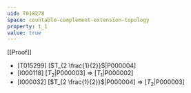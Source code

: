 ```yaml
---
uid: T018278
space: countable-complement-extension-topology
property: t_1
value: true
---
```

[[Proof]]

* [T015299] [$T_{2 \frac{1}{2}}$|P000004]
* [I000118] [$T_2$|P000003] => [$T_1$|P000002]
* [I000032] [$T_{2 \frac{1}{2}}$|P000004] => [$T_2$|P000003]


